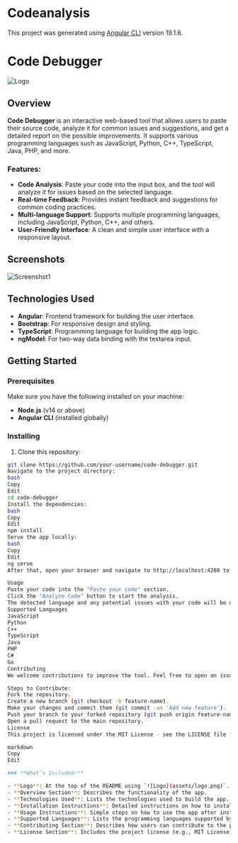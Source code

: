 # Codeanalysis

This project was generated using [Angular CLI](https://github.com/angular/angular-cli) version 19.1.6.

# Code Debugger

![Logo](/codelogo.png)

## Overview

**Code Debugger** is an interactive web-based tool that allows users to paste their source code, analyze it for common issues and suggestions, and get a detailed report on the possible improvements. It supports various programming languages such as JavaScript, Python, C++, TypeScript, Java, PHP, and more.

### Features:
- **Code Analysis**: Paste your code into the input box, and the tool will analyze it for issues based on the selected language.
- **Real-time Feedback**: Provides instant feedback and suggestions for common coding practices.
- **Multi-language Support**: Supports multiple programming languages, including JavaScript, Python, C++, and others.
- **User-Friendly Interface**: A clean and simple user interface with a responsive layout.

## Screenshots

![Screenshot1](assets/screenshot1.png)

## Technologies Used

- **Angular**: Frontend framework for building the user interface.
- **Bootstrap**: For responsive design and styling.
- **TypeScript**: Programming language for building the app logic.
- **ngModel**: For two-way data binding with the textarea input.

## Getting Started

### Prerequisites

Make sure you have the following installed on your machine:
- **Node.js** (v14 or above)
- **Angular CLI** (installed globally)

### Installing

1. Clone this repository:

```bash
git clone https://github.com/your-username/code-debugger.git
Navigate to the project directory:
bash
Copy
Edit
cd code-debugger
Install the dependencies:
bash
Copy
Edit
npm install
Serve the app locally:
bash
Copy
Edit
ng serve
After that, open your browser and navigate to http://localhost:4200 to view the application.

Usage
Paste your code into the "Paste your code" section.
Click the "Analyze Code" button to start the analysis.
The detected language and any potential issues with your code will be displayed below.
Supported Languages
JavaScript
Python
C++
TypeScript
Java
PHP
C#
Go
Contributing
We welcome contributions to improve the tool. Feel free to open an issue or submit a pull request.

Steps to Contribute:
Fork the repository.
Create a new branch (git checkout -b feature-name).
Make your changes and commit them (git commit -am 'Add new feature').
Push your branch to your forked repository (git push origin feature-name).
Open a pull request to the main repository.
License
This project is licensed under the MIT License - see the LICENSE file for details.

markdown
Copy
Edit

### **What’s Included:**

- **Logo**: At the top of the README using `![Logo](assets/logo.png)`. Make sure to place your logo image in the `assets` folder.
- **Overview Section**: Describes the functionality of the app.
- **Technologies Used**: Lists the technologies used to build the app.
- **Installation Instructions**: Detailed instructions on how to install and run the app locally.
- **Usage Instructions**: Simple steps on how to use the app after installation.
- **Supported Languages**: Lists the programming languages supported by the app.
- **Contributing Section**: Describes how users can contribute to the project.
- **License Section**: Includes the project license (e.g., MIT License).
